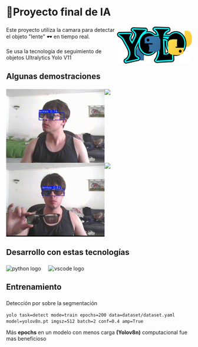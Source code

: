 <h1 align="left">🤖Proyecto final de IA</h1>

###

<img align="right" height="100" src="https://raw.githubusercontent.com/goktug97/PyYOLO/master/pyyologo.png"  />

###

<p align="left">Este proyecto utiliza la camara para detectar el objeto "lente" 🕶️ en tiempo real.<br><br>Se usa la tecnología de seguimiento de objetos Ultralytics Yolo V11</p>

###

<h2 align="left">Algunas demostraciones</h2>

###

<img align="left" height="200" src="https://raw.githubusercontent.com/H33Criss/IA_detector_lentes/refs/heads/main/demostraciones/2.gif"  />

###

<img align="left" height="200" src="https://raw.githubusercontent.com/H33Criss/IA_detector_lentes/refs/heads/main/demostraciones/3.gif"  />

###

<img align="left" height="200" src="https://raw.githubusercontent.com/H33Criss/IA_detector_lentes/refs/heads/main/demostraciones/4.gif"  />

###

<img align="left" height="200" src="https://raw.githubusercontent.com/H33Criss/IA_detector_lentes/refs/heads/main/demostraciones/5.gif"  />

###

<br clear="both">

<h2 align="left">Desarrollo con estas tecnologías</h2>

###

<div align="left">
  <img src="https://cdn.jsdelivr.net/gh/devicons/devicon/icons/python/python-original.svg" height="40" alt="python logo"  />
  <img width="12" />
  <img src="https://cdn.jsdelivr.net/gh/devicons/devicon/icons/vscode/vscode-original.svg" height="40" alt="vscode logo"  />
</div>

###

<h2 align="left">Entrenamiento</h2>

###

<p>Detección por sobre la segmentación</p>

`yolo task=detect mode=train epochs=200 data=dataset/dataset.yaml model=yolov8n.pt imgsz=512 batch=2 conf=0.4 amp=True`

<p>Más <strong>epochs</strong> en un modelo con menos carga <strong>(Yolov8n)</strong> computacional fue mas beneficioso</p>

###

